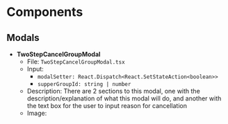 # Components

## Modals

- **TwoStepCancelGroupModal**<br>
  - File: `TwoStepCancelGroupModal.tsx`
  - Input:
    - `modalSetter: React.Dispatch<React.SetStateAction<boolean>>`
    - `supperGroupId: string | number`
  - Description: There are 2 sections to this modal, one with the description/explanation of what this modal will do, and another with the text box for the user to input reason for cancellation
  - Image:
